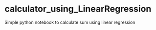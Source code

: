 # calculator_using_LinearRegression
Simple python notebook to calculate sum using linear regression
